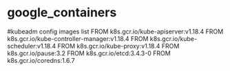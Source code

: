 # google_containers
#kubeadm config images list
FROM k8s.gcr.io/kube-apiserver:v1.18.4
FROM k8s.gcr.io/kube-controller-manager:v1.18.4
FROM k8s.gcr.io/kube-scheduler:v1.18.4
FROM k8s.gcr.io/kube-proxy:v1.18.4
FROM k8s.gcr.io/pause:3.2
FROM k8s.gcr.io/etcd:3.4.3-0
FROM k8s.gcr.io/coredns:1.6.7


